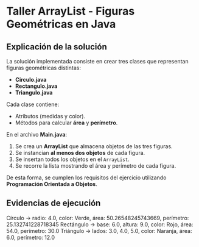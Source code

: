 # Taller ArrayList - Figuras Geométricas en Java

## Explicación de la solución
La solución implementada consiste en crear tres clases que representan figuras geométricas distintas:

- **Circulo.java**
- **Rectangulo.java**
- **Triangulo.java**

Cada clase contiene:
- Atributos (medidas y color).
- Métodos para calcular **área** y **perímetro**.

En el archivo **Main.java**:
1. Se crea un **ArrayList** que almacena objetos de las tres figuras.
2. Se instancian **al menos dos objetos** de cada figura.
3. Se insertan todos los objetos en el `ArrayList`.
4. Se recorre la lista mostrando el área y perímetro de cada figura.

De esta forma, se cumplen los requisitos del ejercicio utilizando **Programación Orientada a Objetos**.


## Evidencias de ejecución

Círculo -> radio: 4.0, color: Verde, área: 50.26548245743669, perímetro: 25.132741228718345
Rectángulo -> base: 6.0, altura: 9.0, color: Rojo, área: 54.0, perímetro: 30.0
Triángulo -> lados: 3.0, 4.0, 5.0, color: Naranja, área: 6.0, perímetro: 12.0


